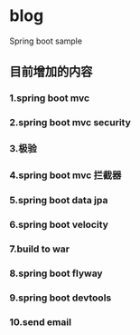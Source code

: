 # blog
Spring boot sample  
## 目前增加的内容
### 1.spring boot mvc
### 2.spring boot mvc security
### 3.极验
### 4.spring boot mvc 拦截器
### 5.spring boot data jpa
### 6.spring boot velocity
### 7.build to war
### 8.spring boot flyway
### 9.spring boot devtools
### 10.send email
